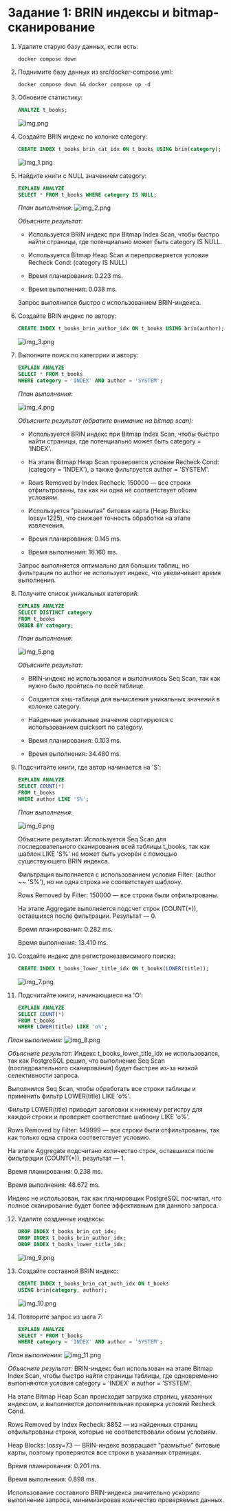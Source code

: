# Задание 1: BRIN индексы и bitmap-сканирование

1. Удалите старую базу данных, если есть:
   ```shell
   docker compose down
   ```

2. Поднимите базу данных из src/docker-compose.yml:
   ```shell
   docker compose down && docker compose up -d
   ```

3. Обновите статистику:
   ```sql
   ANALYZE t_books;
   ```

   ![img.png](screenshots/img.png)

4. Создайте BRIN индекс по колонке category:
   ```sql
   CREATE INDEX t_books_brin_cat_idx ON t_books USING brin(category);
   ```
   
   ![img_1.png](screenshots/img_1.png)

5. Найдите книги с NULL значением category:
   ```sql
   EXPLAIN ANALYZE
   SELECT * FROM t_books WHERE category IS NULL;
   ```
   
   *План выполнения:*
   ![img_2.png](screenshots/img_2.png)
   
   *Объясните результат:*
   
   - Используется BRIN индекс при Bitmap Index Scan, чтобы быстро найти страницы, где потенциально может быть category IS NULL.

   - Используется Bitmap Heap Scan и перепроверяется условие Recheck Cond: (category IS NULL)

   - Время планирования: 0.223 ms.

   - Время выполнения: 0.038 ms.
   
   Запрос выполнился быстро с использованием BRIN-индекса.

6. Создайте BRIN индекс по автору:
   ```sql
   CREATE INDEX t_books_brin_author_idx ON t_books USING brin(author);
   ```

   ![img_3.png](screenshots/img_3.png)

7. Выполните поиск по категории и автору:
   ```sql
   EXPLAIN ANALYZE
   SELECT * FROM t_books 
   WHERE category = 'INDEX' AND author = 'SYSTEM';
   ```
   
   *План выполнения:*
   
   ![img_4.png](screenshots/img_4.png)
   
   *Объясните результат (обратите внимание на bitmap scan):*
   
   - Используется BRIN индекс при Bitmap Index Scan, чтобы быстро найти страницы, где потенциально может быть category = 'INDEX'.

   - На этапе Bitmap Heap Scan проверяется условие Recheck Cond: (category = 'INDEX'), а также фильтруется author = 'SYSTEM'.

   - Rows Removed by Index Recheck: 150000 — все строки отфильтрованы, так как ни одна не соответствует обоим условиям.

   - Используется "размытая" битовая карта (Heap Blocks: lossy=1225), что снижает точность обработки на этапе извлечения.

   - Время планирования: 0.145 ms.

   - Время выполнения: 16.160 ms.

   Запрос выполняется оптимально для больших таблиц, но фильтрация по author не использует индекс, что увеличивает время выполнения.

8. Получите список уникальных категорий:
   ```sql
   EXPLAIN ANALYZE
   SELECT DISTINCT category 
   FROM t_books 
   ORDER BY category;
   ```
   
   *План выполнения:*
   
   ![img_5.png](screenshots/img_5.png)
   
   *Объясните результат:*
   
   - BRIN-индекс не использовался и выполнилось Seq Scan, так как нужно было пройтись по всей таблице.

   - Создается хэш-таблица для вычисления уникальных значений в колонке category.

   - Найденные уникальные значения сортируются с использованием quicksort по category.

   - Время планирования: 0.103 ms.

   - Время выполнения: 34.480 ms.

9. Подсчитайте книги, где автор начинается на 'S':
   ```sql
   EXPLAIN ANALYZE
   SELECT COUNT(*) 
   FROM t_books 
   WHERE author LIKE 'S%';
   ```
   
   *План выполнения:*
   
   ![img_6.png](screenshots/img_6.png)
   
   Объясните результат:
   Используется Seq Scan для последовательного сканирования всей таблицы t_books, так как шаблон LIKE 'S%' не может быть ускорен с помощью существующего BRIN индекса.

   Фильтрация выполняется с использованием условия Filter: (author ~~ 'S%'), но ни одна строка не соответствует шаблону.

   Rows Removed by Filter: 150000 — все строки были отфильтрованы.

   На этапе Aggregate выполняется подсчет строк (COUNT(*)), оставшихся после фильтрации. Результат — 0.

   Время планирования: 0.282 ms.

   Время выполнения: 13.410 ms.

10. Создайте индекс для регистронезависимого поиска:
    ```sql
    CREATE INDEX t_books_lower_title_idx ON t_books(LOWER(title));
    ```
    ![img_7.png](screenshots/img_7.png)

11. Подсчитайте книги, начинающиеся на 'O':
    ```sql
    EXPLAIN ANALYZE
    SELECT COUNT(*) 
    FROM t_books 
    WHERE LOWER(title) LIKE 'o%';
    ```
   
   *План выполнения:*
   ![img_8.png](screenshots/img_8.png)
   
   *Объясните результат:*
   Индекс t_books_lower_title_idx не использовался, так как PostgreSQL решил, что выполнение Seq Scan (последовательного сканирования) будет быстрее из-за низкой селективности запроса.

   Выполнился Seq Scan, чтобы обработать все строки таблицы и применить фильтр LOWER(title) LIKE 'o%'.
   
   Фильтр LOWER(title) приводит заголовки к нижнему регистру для каждой строки и проверяет соответствие шаблону LIKE 'o%'.
   
   Rows Removed by Filter: 149999 — все строки были отфильтрованы, так как только одна строка соответствует условию.
   
   На этапе Aggregate подсчитано количество строк, оставшихся после фильтрации (COUNT(*)), результат — 1.
   
   Время планирования: 0.238 ms.
   
   Время выполнения: 48.672 ms.
   
   Индекс не использован, так как планировщик PostgreSQL посчитал, что полное сканирование будет более эффективным для данного запроса.

12. Удалите созданные индексы:
    ```sql
    DROP INDEX t_books_brin_cat_idx;
    DROP INDEX t_books_brin_author_idx;
    DROP INDEX t_books_lower_title_idx;
    ```
    ![img_9.png](screenshots/img_9.png)

13. Создайте составной BRIN индекс:
    ```sql
    CREATE INDEX t_books_brin_cat_auth_idx ON t_books 
    USING brin(category, author);
    ```
    ![img_10.png](screenshots/img_10.png)

14. Повторите запрос из шага 7:
    ```sql
    EXPLAIN ANALYZE
    SELECT * FROM t_books 
    WHERE category = 'INDEX' AND author = 'SYSTEM';
    ```
   
   *План выполнения:*
   ![img_11.png](screenshots/img_11.png)
   
   *Объясните результат:*
   BRIN-индекс был использован на этапе Bitmap Index Scan, чтобы быстро найти страницы таблицы, где одновременно выполняются условия category = 'INDEX' и author = 'SYSTEM'.

   На этапе Bitmap Heap Scan происходит загрузка страниц, указанных индексом, и выполняется дополнительная проверка условий Recheck Cond.
   
   Rows Removed by Index Recheck: 8852 — из найденных страниц отфильтрованы строки, которые не соответствовали обоим условиям.
   
   Heap Blocks: lossy=73 — BRIN-индекс возвращает "размытые" битовые карты, поэтому проверяются все строки в указанных страницах.
   
   Время планирования: 0.201 ms.
   
   Время выполнения: 0.898 ms.
   
   Использование составного BRIN-индекса значительно ускорило выполнение запроса, минимизировав количество проверяемых данных.